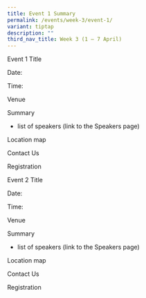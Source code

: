 ```yaml
---
title: Event 1 Summary
permalink: /events/week-3/event-1/
variant: tiptap
description: ""
third_nav_title: Week 3 (1 – 7 April)
---
```

<p>Event 1 Title</p><p>Date:</p><p>Time:</p><p>Venue</p><p>Summary</p><ul data-tight="true" class="tight"><li><p>list of speakers (link to the Speakers page)</p></li></ul><p>Location map</p><p>Contact Us</p><p>Registration</p><p></p><p>Event 2 Title</p><p>Date:</p><p>Time:</p><p>Venue</p><p>Summary</p><ul data-tight="true" class="tight"><li><p>list of speakers (link to the Speakers page)</p></li></ul><p>Location map</p><p>Contact Us</p><p>Registration</p><p></p>
